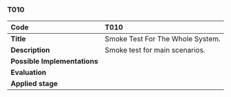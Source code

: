 ### T010

|**Code**           | **T010** |
| :--               | :--      |
|**Title**          | Smoke Test For The Whole System.|
|**Description**    | Smoke test for main scenarios.|
|**Possible Implementations** | |
|**Evaluation**     | |
|**Applied stage**  | |
